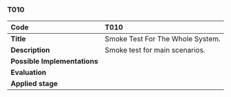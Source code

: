 ### T010

|**Code**           | **T010** |
| :--               | :--      |
|**Title**          | Smoke Test For The Whole System.|
|**Description**    | Smoke test for main scenarios.|
|**Possible Implementations** | |
|**Evaluation**     | |
|**Applied stage**  | |
